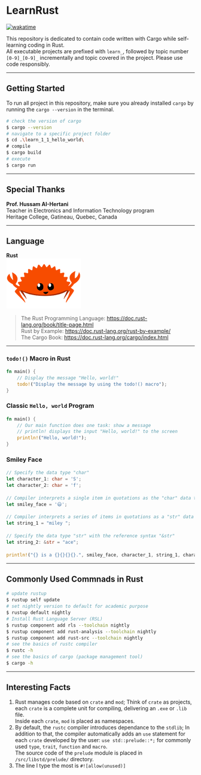 # LearnRust

<!-- Link Definitions for Wakatime -->

[Wakatime Logo Link]: https://wakatime.com/badge/user/f89598ea-6723-481b-a51b-6323e54a3c5c/project/0678f4ed-41f4-404d-bd8f-a9148c67358f.svg
[Wakatime Info Link]: https://wakatime.com/badge/user/f89598ea-6723-481b-a51b-6323e54a3c5c/project/0678f4ed-41f4-404d-bd8f-a9148c67358f?style=flat

[![wakatime][Wakatime Logo Link]][Wakatime Info Link]

This repository is dedicated to contain code written with Cargo while self-learning coding in Rust.  
All executable projects are prefixed with `learn_`, followed by topic number `[0-9]_[0-9]_` incrementally and topic covered in the project. Please use code responsibly.

---

## Getting Started

To run all project in this repository, make sure you already installed `cargo` by running the `cargo --version` in the terminal.

```Bash
# check the version of cargo
$ cargo --version
# navigate to a specific project folder
$ cd .\learn_1_1_hello_world\
# compile
$ cargo build
# execute
$ cargo run
```

---

## Special Thanks

**Prof. Hussam AI-Hertani**  
Teacher in Electronics and Information Technology program  
Heritage College, Gatineau, Quebec, Canada

---

## Language

**Rust**  
[<img src="./rust.png" width="200" An image for Rust />](./rust.png "Red Rust Crab")

> The Rust Programming Language: https://doc.rust-lang.org/book/title-page.html  
> Rust by Example: https://doc.rust-lang.org/rust-by-example/  
> The Cargo Book: https://doc.rust-lang.org/cargo/index.html

---

### `todo!()` Macro in Rust

```rust
fn main() {
    // Display the message "Hello, world!"
    todo!("Display the message by using the todo!() macro");
}
```

### Classic `Hello, world` Program

```rust
fn main() {
    // Our main function does one task: show a message
    // println! displays the input "Hello, world!" to the screen
    println!("Hello, world!");
}
```

### Smiley Face

```rust
// Specify the data type "char"
let character_1: char = 'S';
let character_2: char = 'f';

// Compiler interprets a single item in quotations as the "char" data type
let smiley_face = '😃';

// Compiler interprets a series of items in quotations as a "str" data type and creates a "&str" reference
let string_1 = "miley ";

// Specify the data type "str" with the reference syntax "&str"
let string_2: &str = "ace";

println!("{} is a {}{}{}{}.", smiley_face, character_1, string_1, character_2, string_2);
```

---

## Commonly Used Commnads in Rust

```Bash
# update rustup
$ rustup self update
# set nightly version to default for academic purpose
$ rustup default nightly
# Install Rust Language Server (RSL)
$ rustup component add rls --toolchain nightly
$ rustup component add rust-analysis --toolchain nightly
$ rustup component add rust-src --toolchain nightly
# see the basics of rustc compiler
$ rustc -h
# see the basics of cargo (package management tool)
$ cargo -h
```

---

## Interesting Facts

1. Rust manages code based on `crate` and `mod`; Think of `crate` as projects, each `crate` is a complete unit for compiling, delivering an `.exe` or `.lib` file.  
   Inside each `crate`, `mod` is placed as namespaces.
2. By default, the `rustc` compiler introduces dependance to the `stdlib`; In addition to that, the compiler automatically adds an `use` statement for each `crate` developed by the user: `use std::prelude::*;` for commonly used `type`, `trait`, `function` and `macro`.  
   The source code of the `prelude` module is placed in `/src/libstd/prelude/` directory.
3. The line I type the most is `#![allow(unused)]`
